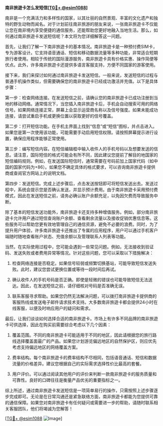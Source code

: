 **南非旅遊卡怎么发短信[[TG💪+ @esim1088](https://t.me/s/esim1088)]**

南非是一个充满活力和多样性的国家，以其壮丽的自然景观、丰富的文化遗产和独特的野生动物而闻名。对于计划前往南非旅游的朋友来说，一张南非旅遊卡不仅能让您在南非境内享受便捷的通信服务，还能帮助您更好地融入当地生活。那么，如何通过南非旅遊卡发送短信呢？本文将为您详细解答这一问题。

首先，让我们了解一下南非旅遊卡的基本情况。南非旅遊卡是一种预付费SIM卡，专为游客设计。它支持语音通话、短信和移动数据流量等多种功能，非常适合短期旅行者使用。相较于传统的国际漫游服务，南非旅遊卡具有价格实惠、操作简便等优点。此外，许多南非旅遊卡还提供多语言客服支持，方便不同国家的游客使用。

接下来，我们来探讨如何通过南非旅遊卡发送短信。一般来说，发送短信的过程与普通手机操作类似，但需要确保您的南非旅遊卡已经成功激活并充值。以下是具体步骤：

第一步：检查网络连接。在发送短信之前，请确认您的南非旅遊卡已成功注册到当地的移动网络。通常情况下，当您插入南非旅遊卡后，手机会自动搜索可用的网络信号。如果网络连接正常，屏幕上会显示运营商名称以及信号强度。如果未能成功连接，请尝试重启手机或更换位置以获取更好的信号覆盖。

第二步：打开短信功能。在手机主界面上找到“信息”或“短信”图标，并点击进入。如果您是第一次使用该功能，可能需要手动启用短信权限。请按照屏幕提示进行设置，确保应用程序能够正常使用。

第三步：编写短信内容。在短信编辑框中输入收件人的手机号码以及想要发送的信息。请注意，国际短信的格式可能会有所不同，因此建议您提前了解目的地国家的短信编码规则。例如，在发送国际短信时，通常需要在号码前加上国家代码（如中国的国家代码为+86）。如果您不确定具体的格式要求，可以咨询南非旅遊卡提供商或查阅官方网站上的说明文档。

第四步：发送短信。完成上述步骤后，点击发送按钮即可将短信发送出去。发送过程中，系统会提示您是否确认发送，并显示预计费用。由于南非旅遊卡采用预付费模式，因此在发送短信之前，请务必确认账户余额充足，以免因欠费而导致服务中断。

除了基本的短信发送功能外，南非旅遊卡还支持多种增值服务。例如，部分南非旅遊卡允许用户通过短信查询账户余额、查看剩余流量以及接收促销优惠信息等。这些服务可以帮助您更有效地管理自己的通信资源，避免不必要的浪费。同时，为了提升用户体验，许多南非旅遊卡还推出了专属的应用程序，用户可以通过手机客户端随时随地查看账户状态、充值余额以及管理联系人列表等功能。

当然，在实际使用过程中，您可能会遇到一些常见问题。例如，无法接收到验证码、发送失败或者费用异常等情况。针对这些问题，您可以采取以下措施解决：

1. 检查网络连接是否稳定。如果信号较弱或频繁切换基站，可能导致短信发送失败。此时，建议您尝试更换位置或等待一段时间后再试。
   
2. 确认收件人的手机号码是否正确。即使是轻微的错误也可能导致短信无法送达。因此，在发送短信之前，请仔细核对号码是否准确无误。

3. 联系客服寻求帮助。如果您仍然无法解决问题，可以拨打南非旅遊卡提供商的客服热线或发送电子邮件请求技术支持。大多数南非旅遊卡都会提供24小时在线客服，以便及时响应用户的疑问和需求。

最后，让我们谈谈如何选择合适的南非旅遊卡。市场上有许多不同品牌的南非旅遊卡可供选择，因此在购买前需要综合考虑以下几个因素：

1. 覆盖范围。不同的南非旅遊卡可能适用于不同的地区，因此请根据您的旅行路线选择覆盖面最广的产品。如果您计划游览偏远地区的自然保护区，则应优先考虑支持偏远地区的网络覆盖方案。

2. 费率结构。每个南非旅遊卡的费率结构不尽相同，包括语音通话、短信和数据流量的价格差异。建议您根据自己的实际需求选择性价比最高的套餐。

3. 用户评价。可以通过阅读其他用户的评价来判断一款南非旅遊卡的服务质量和可靠性。良好的口碑往往是衡量产品优劣的重要指标之一。

综上所述，通过南非旅遊卡发送短信是一项简单易行的操作，只需按照上述步骤逐步完成即可。无论是在日常沟通还是紧急联络方面，南非旅遊卡都能为您提供可靠的通信保障。如果您对南非旅遊卡有任何疑问或需要进一步的帮助，请随时联系相关客服团队，他们将竭诚为您解答！

[[TG💪+ @esim1088](https://t.me/s/esim1088) ![Image](https://i.postimg.cc/4NQfJmqS/Snipaste-2025-05-13-00-14-12.png)]